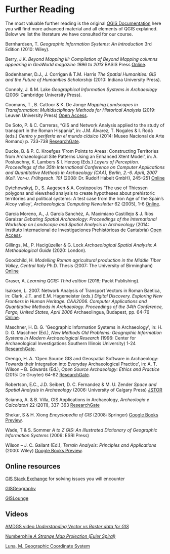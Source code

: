 # Further Reading

The most valuable further reading is the original [QGIS Documentation](https://docs.qgis.org/testing/en/docs/index.html#) here you will find more advanced material and all elements of QGIS explained. Below we list the literature we have consulted for our course.

Bernhardsen, T. _Geographic Information Systems: An Introduction_ 3rd Edition (2010: Wiley).

Berry, J.K. _Beyond Mapping III: Compilation of Beyond Mapping columns appearing in GeoWorld magazine 1996 to 2013_ BASIS Press [Online](http://www.innovativegis.com/basis/MapAnalysis/Default.htm).

Bodenhamer, D.J., J. Corrigan & T.M. Harris _The Spatial Humanities: GIS and the Future of Humanities Scholarship_ (2010: Indiana University Press).

Connoly, J. & M. Lake _Geographical Information Systems in Archaeology_ (2006: Cambridge University Press).

Coomans, T., B. Cattoor & K. De Jonge _Mapping Landscapes in Transformation: Multidisciplinary Methods for Historical Analysis_ (2019: Leuven University Press) [Open Access](https://library.oapen.org/handle/20.500.12657/25033).

De Soto, P. & C. Carreras, “GIS and Network Analysis applied to the study of transport in the Roman Hispania”, in: J.M. Álvarez, T. Nogales & I. Rodà (eds.) _Centro y periferia en el mundo clásico_ (2014: Museo Nacional de Arte Romano) p. 733-738 [ResearchGate](https://www.researchgate.net/publication/299538030_GIS_and_Network_Analysis_applied_to_the_study_of_transport_in_the_Roman_Hispania).

Ducke, B. & P. C. Kroefges 'From Points to Areas: Constructing Territories from Archaeological Site Patterns Using an Enhanced Xtent Model', in: A. Posluschny, K. Lambers & I. Herzog (Eds.) _Layers of Perception. Proceedings of the 35th International Conference on Computer Applications and Quantitative Methods in Archaeology (CAA), Berlin, 2.-6. April, 2007 (Koll. Vor-u. Frühgesch. 10)_ (2008: Dr. Rudolf Habelt GmbH), 245–251 [Online](https://proceedings.caaconference.org/paper/78_ducke_kroefges_caa2007/)

Dytchowskyj, D., S. Aagesen & A. Costopoulos 'The use of Thiessen polygons and viewshed analysis to create hypotheses about prehistoric territories and political systems: A test case from the Iron Age of the Spain’s Alcoy valley', _Archaeological Computing Newsletter_ 62 (2005), 1-6 [Online](http://www.archcalc.cnr.it/acn/per_ACN62/ACN62_testo.pdf).

García Moreno, A., J. García Sanchéz, A. Maximiano Castillejo & J. Ríos Garaizar _Debating Spatial Archaeology: Proceedings of the International Workshop on Landscape and Spatial Analysis in Archaeology_ (2014: Instituto Internacional de Investigaciones Prehistóricas de Cantabria) [Open Access](http://ceipac.ub.edu/biblio/Data/A/0757.pdf).

Gillings, M., P. Hacigüzeller & G. Lock _Archaeological Spatial Analysis: A Methodological Guide_ (2020: London).

Goodchild, H. _Modelling Roman agricultural production in the Middle Tiber Valley, Central Italy_ Ph.D. Thesis (2007: The University of Birmingham) [Online](https://etheses.bham.ac.uk/id/eprint/175/)

Graser, A. _Learning QGIS: Third edition_ (2016; Packt Publishing).

Isaksen, L. 2007. Network Analysis of Transport Vectors in Roman Baetica, in: Clark, J.T. and E.M. Hagemeister (eds.) _Digital Discovery. Exploring New Frontiers in Human Heritage. CAA2006. Computer Applications and Quantitative Methods in Archaeology. Proceedings of the 34th Conference, Fargo, United States, April 2006_ Archaeolingua, Budapest, pp. 64-76 [Online](https://proceedings.caaconference.org/paper/cd08_isaksen_caa2006/).

Maschner, H. D. G. 'Geographic Information Systems in Archaeology', in: H. D. G. Maschner (Ed.), _New Methods Old Problems: Geographic Information Systems in Modern Archaeological Research_ (1996: Center for Archaeological Investigations Southern Illinois University) 1-24 [ResearchGate](https://www.researchgate.net/publication/274831722_Geographic_Information_Systems_in_Archaeology).

Orengo, H. A. 'Open Source GIS and Geospatial Software in Archaeology: Towards their Integration into Everyday Archaeological Practice', in: A. T. Wilson – B. Edwards (Ed.), _Open Source Archaeology: Ethics and Practice_ (2015: De Gruyter) 64-82 [ResearchGate](https://www.researchgate.net/publication/283723274_Open_Source_GIS_and_Geospatial_Software_in_Archaeology_Towards_their_Integration_into_Everyday_Archaeological_Practice).

Robertson, E.C., J.D. Seibert, D. C. Fernandez & M. U. Zender _Space and Spatial Analysis in Archaeology_ (2006: University of Calgary Press) [JSTOR](https://www.jstor.org/stable/j.ctv6gqr9h)

Scianna, A.  & B. Villa, GIS Applications in Archaeology, _Archeologia e Calcolatori_ 22 (2011), 337-363 [ResearchGate](https://www.researchgate.net/profile/Andrea_Scianna/publication/279472747_GIS_Applications_in_archaeology/links/564c4b5508ae020ae9f8e346/GIS-Applications-in-archaeology.pdf)

Shekar, S & H. Xiong _Encyclopedia of GIS_ (2008: Springer) [Google Books Preview](https://books.google.de/books?id=6q2lOfLnwkAC&lpg=PA219&dq=Geographic%20Information%20Systems%3A%20An%20Introduction%2C%203rd%20Edition&hl=de&pg=PR2#v=onepage&q&f=false).

Wade, T & S. Sommer _A to Z GIS: An Illustrated Dictionary of Geographic Information Systems_ (2006: ESRI Press)

Wilson – J. C. Gallant (Ed.), _Terrain Analysis: Principles and Applications_ (2000: Wiley) [Google Books Preview](https://books.google.de/books?id=1311_4-zvy4C&lpg=PR15&lr&hl=de&pg=PR3#v=onepage&q&f=false).

## Online resources

[GIS Stack Exchange](https://gis.stackexchange.com/) for solving issues you will encounter 

[GISGeography](https://gisgeography.com/)

[GISLounge](https://www.gislounge.com/)

## Videos
[AMDGS video _Understanding Vector vs Raster data for GIS_](https://www.youtube.com/watch?v=-673CMknhh0)

[Numberphile _A Strange Map Projection (Euler Spiral)_](https://www.youtube.com/watch?v=D3tdW9l1690)

[Luna, M. Geographic Coordinate System](https://www.youtube.com/watch?v=ggdR9YAVshQ)
